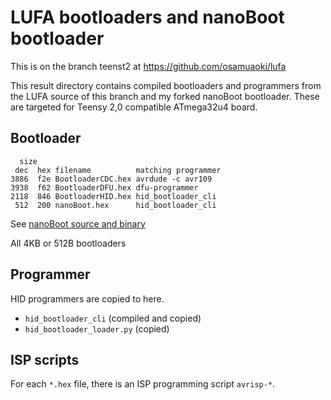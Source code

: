 # LUFA bootloaders and nanoBoot bootloader

This is on the branch teenst2 at https://github.com/osamuaoki/lufa

This result directory contains compiled bootloaders and programmers from the
LUFA source of this branch and my forked nanoBoot bootloader.  These are
targeted for Teensy 2,0 compatible ATmega32u4 board.


## Bootloader

```
  size
 dec  hex filename          matching programmer
3886  f2e BootloaderCDC.hex avrdude -c avr109
3938  f62 BootloaderDFU.hex dfu-programmer
2118  846 BootloaderHID.hex hid_bootloader_cli
 512  200 nanoBoot.hex      hid_bootloader_cli
```

See [nanoBoot source and binary](https://github.com/osamuaoki/nanoBoot)

All 4KB or 512B bootloaders

## Programmer

HID programmers are copied to here.
* `hid_bootloader_cli` (compiled and copied)
* `hid_bootloader_loader.py` (copied)

## ISP scripts

For each `*.hex` file, there is an ISP programming script `avrisp-*`.


